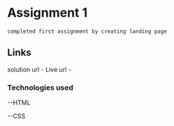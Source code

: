 # Assignment 1 

    completed first assignment by creating landing page

## Links

   solution url - 
   Live url -

### Technologies used

   --HTML

   --CSS
